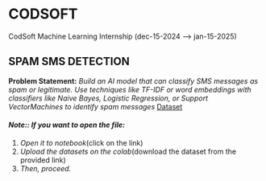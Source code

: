 # CODSOFT
CodSoft Machine Learning Internship (dec-15-2024  -->  jan-15-2025)


## SPAM SMS DETECTION
**Problem Statement:** _Build an AI model that can classify SMS messages as spam or legitimate. Use techniques like TF-IDF or word embeddings with classifiers like Naive Bayes, Logistic Regression, or Support VectorMachines to identify spam messages_
[Dataset](https://drive.google.com/drive/folders/1toOaQ1COFPPoZxZZ6aBuMIOXXSs7R9b7?usp=drive_link)


#### _Note:: If you want to open the file:_
1. _Open it to notebook_(click on the link)
2. _Upload the datasets on the colab_(download the dataset from the provided link)
3. _Then, proceed._
